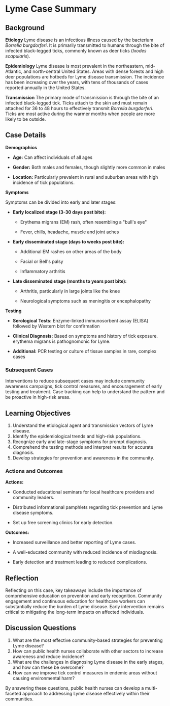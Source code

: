 # Lyme Case Summary

## Background

**Etiology**
Lyme disease is an infectious illness caused by the bacterium *Borrelia burgdorferi*. It is primarily transmitted to humans through the bite of infected black-legged ticks, commonly known as deer ticks (*Ixodes scapularis*).

**Epidemiology**
Lyme disease is most prevalent in the northeastern, mid-Atlantic, and north-central United States. Areas with dense forests and high deer populations are hotbeds for Lyme disease transmission. The incidence has been increasing over the years, with tens of thousands of cases reported annually in the United States.

**Transmission**
The primary mode of transmission is through the bite of an infected black-legged tick. Ticks attach to the skin and must remain attached for 36 to 48 hours to effectively transmit *Borrelia burgdorferi*. Ticks are most active during the warmer months when people are more likely to be outside.

## Case Details

**Demographics**

- **Age:** Can affect individuals of all ages

- **Gender:** Both males and females, though slightly more common in males

- **Location:** Particularly prevalent in rural and suburban areas with high incidence of tick populations.

**Symptoms**

Symptoms can be divided into early and later stages:

- **Early localized stage (3-30 days post bite):**

  - Erythema migrans (EM) rash, often resembling a "bull's eye"

  - Fever, chills, headache, muscle and joint aches

- **Early disseminated stage (days to weeks post bite):**

  - Additional EM rashes on other areas of the body

  - Facial or Bell's palsy

  - Inflammatory arthritis

- **Late disseminated stage (months to years post bite):**

  - Arthritis, particularly in large joints like the knee

  - Neurological symptoms such as meningitis or encephalopathy

**Testing**

- **Serological Tests:** Enzyme-linked immunosorbent assay (ELISA) followed by Western blot for confirmation

- **Clinical Diagnosis:** Based on symptoms and history of tick exposure. erythema migrans is pathognomonic for Lyme.

- **Additional:** PCR testing or culture of tissue samples in rare, complex cases

### Subsequent Cases

Interventions to reduce subsequent cases may include community awareness campaigns, tick control measures, and encouragement of early testing and treatment. Case tracking can help to understand the pattern and be proactive in high-risk areas.

## Learning Objectives

1. Understand the etiological agent and transmission vectors of Lyme disease.
2. Identify the epidemiological trends and high-risk populations.
3. Recognize early and late-stage symptoms for prompt diagnosis.
4. Comprehend the testing methods and interpret results for accurate diagnosis.
5. Develop strategies for prevention and awareness in the community.

### Actions and Outcomes

**Actions:**

- Conducted educational seminars for local healthcare providers and community leaders.

- Distributed informational pamphlets regarding tick prevention and Lyme disease symptoms.

- Set up free screening clinics for early detection.

**Outcomes:**

- Increased surveillance and better reporting of Lyme cases.

- A well-educated community with reduced incidence of misdiagnosis.

- Early detection and treatment leading to reduced complications.

## Reflection

Reflecting on this case, key takeaways include the importance of comprehensive education on prevention and early recognition. Community engagement and continuous education for healthcare workers can substantially reduce the burden of Lyme disease. Early intervention remains critical to mitigating the long-term impacts on affected individuals.

## Discussion Questions

1. What are the most effective community-based strategies for preventing Lyme disease?
2. How can public health nurses collaborate with other sectors to increase awareness and reduce incidence?
3. What are the challenges in diagnosing Lyme disease in the early stages, and how can these be overcome?
4. How can we improve tick control measures in endemic areas without causing environmental harm?

By answering these questions, public health nurses can develop a multi-faceted approach to addressing Lyme disease effectively within their communities.
